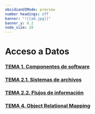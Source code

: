 ```yaml
---
obsidianUIMode: preview
number headings: off
banner: "![[ad.jpg]]"
banner_y: 0.2
node_size: 20
---
```

# Acceso a Datos
### [TEMA 1. Componentes de software](./Teor%C3%ADa/TEMA%201.%20Componentes%20de%20software.md)
### [TEMA 2.1. Sistemas de archivos](./Teor%C3%ADa/TEMA%202.1.%20Sistemas%20de%20archivos.md)
### [TEMA 2.2. Flujos de información](./Teor%C3%ADa/TEMA%202.2.%20Flujos%20de%20informaci%C3%B3n.md)
### [TEMA 4. Object Relational Mapping](./Teor%C3%ADa/TEMA%204.%20Object%20Relational%20Mapping.md)
